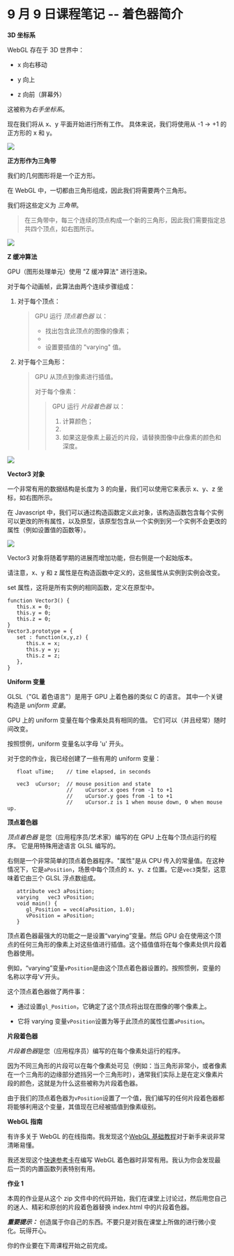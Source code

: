 # 9 月 9 日课程笔记 -- 着色器简介

**3D 坐标系**

WebGL 存在于 3D 世界中：

+   x 向右移动

+   y 向上

+   z 向前（屏幕外）

这被称为*右手坐标系*。

现在我们将从 x、y 平面开始进行所有工作。 具体来说，我们将使用从 -1 → +1 的正方形的 x 和 y。

![](img/cb3ca0f30b4aa1e72175d16318b333e7.jpg)

**正方形作为三角带**

我们的几何图形将是一个正方形。

在 WebGL 中，一切都由三角形组成，因此我们将需要两个三角形。

我们将这些定义为 *三角带*。

> 在三角带中，每三个连续的顶点构成一个新的三角形，因此我们需要指定总共四个顶点，如右图所示。

![](img/a59986d9ce1ace17e14057fe8da01e42.jpg)

**Z 缓冲算法**

GPU（图形处理单元）使用 "Z 缓冲算法" 进行渲染。

对于每个动画帧，此算法由两个连续步骤组成：

1.  对于每个顶点：

    > GPU 运行 *顶点着色器* 以：
    > 
    > +   找出包含此顶点的图像的像素；
    > +   
    > +   设置要插值的 "varying" 值。

1.  对于每个三角形：

    > GPU 从顶点到像素进行插值。
    > 
    > 对于每个像素：
    > 
    > > GPU 运行 *片段着色器* 以：
    > > 
    > > 1.  计算颜色；
    > > 1.  
    > > 1.  如果这是像素上最近的片段，请替换图像中此像素的颜色和深度。

![](img/852b36a744c9d9a18d793344c9a8ace8.jpg)

**Vector3 对象**

一个非常有用的数据结构是长度为 3 的向量，我们可以使用它来表示 x、y、z 坐标，如右图所示。

在 Javascript 中，我们可以通过构造函数定义此对象，该构造函数包含每个实例可以更改的所有属性，以及原型，该原型包含从一个实例到另一个实例不会更改的属性（例如设置值的函数等）。

![](img/07cbbf0168a13a7271c4c5b743cc5fb2.jpg)

Vector3 对象将随着学期的进展而增加功能，但右侧是一个起始版本。

请注意，x、y 和 z 属性是在构造函数中定义的，这些属性从实例到实例会改变。

set 属性，这将是所有实例的相同函数，定义在原型中。

```
function Vector3() {
   this.x = 0;
   this.y = 0;
   this.z = 0;
}
Vector3.prototype = {
   set : function(x,y,z) {
      this.x = x;
      this.y = y;
      this.z = z;
   },
}

```

**Uniform 变量**

GLSL（"GL 着色语言"）是用于 GPU 上着色器的类似 C 的语言。 其中一个关键构造是 *uniform 变量*。

GPU 上的 uniform 变量在每个像素处具有相同的值。 它们可以（并且经常）随时间改变。

按照惯例，uniform 变量名以字母 'u' 开头。

对于您的作业，我已经创建了一些有用的 uniform 变量：

```
   float uTime;    // time elapsed, in seconds

   vec3  uCursor;  // mouse position and state
                   //    uCursor.x goes from -1 to +1
                   //    uCursor.y goes from -1 to +1
                   //    uCursor.z is 1 when mouse down, 0 when mouse up.

```

**顶点着色器**

*顶点着色器* 是您（应用程序员/艺术家）编写的在 GPU 上在每个顶点运行的程序。 它是用特殊用途语言 GLSL 编写的。

右侧是一个非常简单的顶点着色器程序。"属性"是从 CPU 传入的常量值。在这种情况下，它是`aPosition`，场景中每个顶点的 x、y、z 位置。它是`vec3`类型，这意味着它由三个 GLSL 浮点数组成。

```
   attribute vec3 aPosition;
   varying   vec3 vPosition;
   void main() {
      gl_Position = vec4(aPosition, 1.0);
      vPosition = aPosition;
   }

```

顶点着色器最强大的功能之一是设置“varying”变量。然后 GPU 会在使用这个顶点的任何三角形的像素上对这些值进行插值。这个插值值将在每个像素处供片段着色器使用。

例如，“varying”变量`vPosition`是由这个顶点着色器设置的。按照惯例，变量的名称以字母'v'开头。

这个顶点着色器做了两件事：

+   通过设置`gl_Position`，它确定了这个顶点将出现在图像的哪个像素上。

+   它将 varying 变量`vPosition`设置为等于此顶点的属性位置`aPosition`。

**片段着色器**

*片段着色器*是您（应用程序员）编写的在每个像素处运行的程序。

因为不同三角形的片段可以在每个像素处可见（例如：当三角形非常小，或者像素在一个三角形的边缘部分遮挡另一个三角形时），通常我们实际上是在定义像素片段的颜色，这就是为什么这些被称为片段着色器。

由于我们的顶点着色器为`vPosition`设置了一个值，我们编写的任何片段着色器都将能够利用这个变量，其值现在已经被插值到像素级别。

**WebGL 指南**

有许多关于 WebGL 的在线指南。我发现这个[WebGL 基础教程](http://webglfundamentals.org)对于新手来说非常清晰易懂。

我还发现这个[快速参考卡](https://www.khronos.org/files/webgl/webgl-reference-card-1_0.pdf)在编写 WebGL 着色器时非常有用。我认为你会发现最后一页的内置函数列表特别有用。

**作业 1**

本周的作业是从这个 zip 文件中的代码开始，我们在课堂上讨论过，然后用您自己的迷人、精彩和原创的片段着色器替换 index.html 中的片段着色器。

***重要提示：*** 创造属于你自己的东西。不要只是对我在课堂上所做的进行微小变化。玩得开心。

你的作业要在下周课程开始之前完成。
